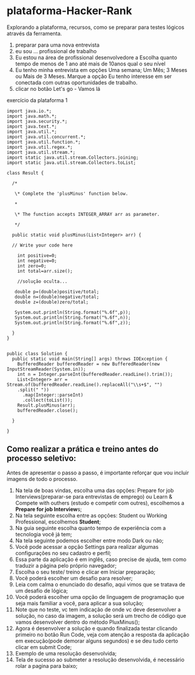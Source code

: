 # plataforma-Hacker-Rank
Explorando a plataforma, recursos, como se preparar para testes lógicos através da ferramenta.

1. preparar para uma nova entrevista
2. eu sou ... profissional de trabalho
3. Eu estou na área de profissional desenvolvedore a Escolha quanto tempo de menos de 1 ano até mais de 10anos qual o seu nível
4. Eu tenho minha entrevista em opções Uma semana; Um Mês; 3 Meses ou Mais de 3 Meses. Marque a opção Eu tenho interesse em ser conectada com outras oportunidades de trabalho.
5. clicar no botão Let's go - Vamos lá

exercício da plataforma 1

```
import java.io.*;
import java.math.*;
import java.security.*;
import java.text.*;
import java.util.*;
import java.util.concurrent.*;
import java.util.function.*;
import java.util.regex.*;
import java.util.stream.*;
import static java.util.stream.Collectors.joining;
import static java.util.stream.Collectors.toList;

class Result {

  /*

   \* Complete the 'plusMinus' function below.

   *

   \* The function accepts INTEGER_ARRAY arr as parameter.

   */

  public static void plusMinus(List<Integer> arr) {

  // Write your code here

    int positive=0;
    int negative=0;
    int zero=0;
    int total=arr.size();   
 
    //solução oculta...

   double p=(double)positive/total; 
   double n=(double)negative/total; 
   double z=(double)zero/total; 

   System.out.println(String.format("%.6f",p));
   System.out.println(String.format("%.6f",n));
   System.out.println(String.format("%.6f",z));

  }
}


public class Solution {
  public static void main(String[] args) throws IOException {
    BufferedReader bufferedReader = new BufferedReader(new InputStreamReader(System.in));
    int n = Integer.parseInt(bufferedReader.readLine().trim());
    List<Integer> arr = Stream.of(bufferedReader.readLine().replaceAll("\\s+$", "")
    .split(" "))
      .map(Integer::parseInt)
      .collect(toList());
    Result.plusMinus(arr);
    bufferedReader.close();

  }

}
```

## Como realizar a prática e treino antes do processo seletivo:

Antes de apresentar o passo a passo, é importante reforçar que vou incluir imagens de todo o processo.

1. Na tela de boas vindas, escolha uma das opções: Prepare for job Interviews(preparar-se para entrevistas de emprego) ou Learn & Compete with outhers (estudo e competir com outres), escolhemos a **Prepare for job Interview**s;
2. Na tela seguinte escolha entre as opções: Student ou Working Professional, escolhemos **Student**;
3. Na guia seguinte escolha quanto tempo de experiência com a tecnologia você já tem;
4. Na tela seguinte podemos escolher entre modo Dark ou não;
5. Você pode acessar a opção Settings para realizar algumas configurações no seu cadastro e perfil;
6. Essa parte da aplicação é em inglês, caso precise de ajuda, tem como traduzir a página pelo próprio navegador;
7. Escolha o seu teste/ treino e clicar em Iniciar preparação;
8. Você poderá escolher um desafio para resolver;
9. Leia com calma o enunciado do desafio, aqui vimos que se tratava de um desafio de lógica;
10. Você poderá escolher uma opção de linguagem de programação que seja mais familiar a você, para aplicar a sua solução;
11. Note que no teste, vc tem indicação de onde vc deve desenvolver a solução, no caso da imagem, a solução será um trecho de código que vamos desenvolver dentro do método PluxMinus();
12. Agora é desenvolver a solução e quando finalizada testar clicando primeiro no botão Run Code, veja com atenção a resposta da aplicação em execução(pode demorar alguns segundos) e se deu tudo certo clicar em submit Code;
13. Exemplo de uma resolução desenvolvida;
14. Tela de sucesso ao submeter a resolução desenvolvida, é necessário rolar a pagina para baixo;

